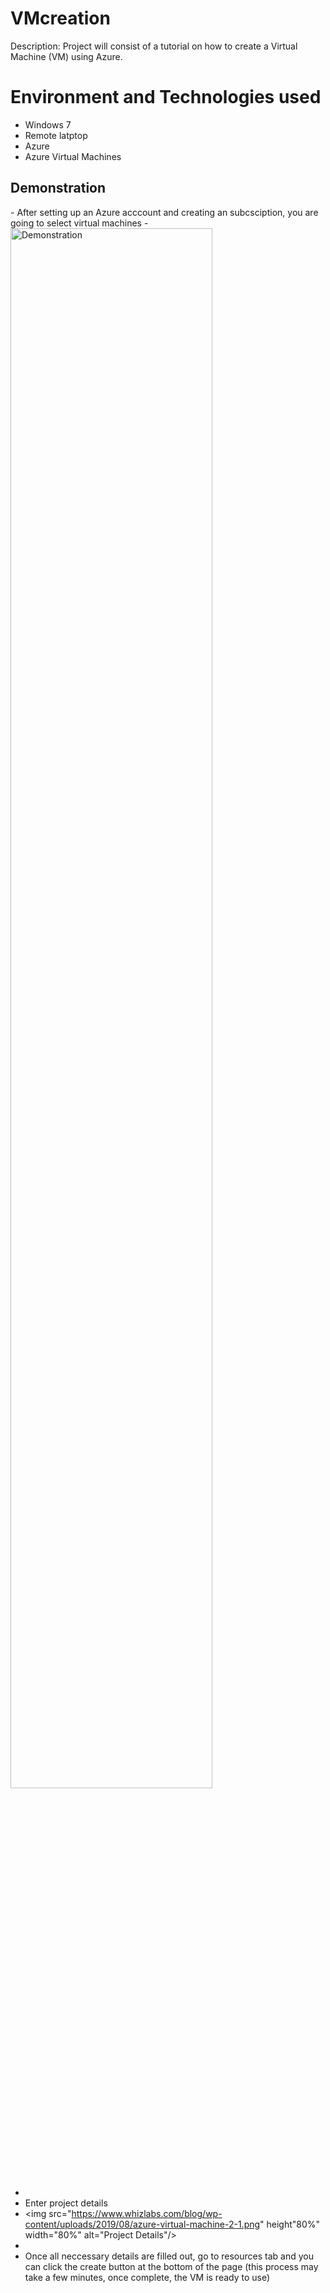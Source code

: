 # VMcreation
Description: Project will consist of a tutorial on how to create a Virtual Machine (VM) using Azure.

<h1> Environment and Technologies used </h1>

- Windows 7
- Remote latptop
- Azure
- Azure Virtual Machines

<h2> Demonstration</h2>
- After setting up an Azure acccount and creating an subcsciption, you are going to select virtual machines
- <img src="https://azurelessons.com/wp-content/uploads/2020/05/How-to-create-a-windows-virtual-machine-in-azure.png " height"80%" width="80%" alt="Demonstration"/>

-
-  Enter project details
-  <img src="https://www.whizlabs.com/blog/wp-content/uploads/2019/08/azure-virtual-machine-2-1.png" height"80%" width="80%" alt="Project Details"/>
-  
-  Once all neccessary details are filled out, go to resources tab and you can click the create button at the bottom of the page (this process may take a few minutes, once complete, the VM is ready to use)




           


  
